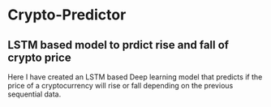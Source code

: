 # Crypto-Predictor

## LSTM based model to prdict rise and fall of crypto price
Here I have created an LSTM based Deep learning model that predicts if the price of a cryptocurrency will rise or fall depending on the previous sequential data. 
